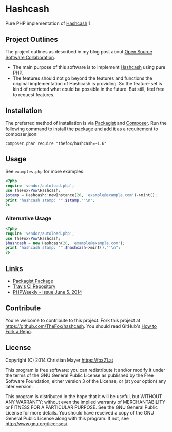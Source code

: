 # Hashcash

Pure PHP implementation of [Hashcash](http://hashcash.org) 1.

## Project Outlines

The project outlines as described in my blog post about [Open Source Software Collaboration](https://blog.fox21.at/2019/02/21/open-source-software-collaboration.html).

- The main purpose of this software is to implement [Hashcash](http://hashcash.org) using pure PHP.
- The features should not go beyond the features and functions  the original implementation of Hashcash is providing. So the feature-set is kind of restricted what could be possible in the future. But still, feel free to request features.

## Installation

The preferred method of installation is via [Packagist](https://packagist.org/packages/thefox/hashcash) and [Composer](https://getcomposer.org/). Run the following command to install the package and add it as a requirement to composer.json:

	composer.phar require "thefox/hashcash=~1.6"

## Usage

See `examples.php` for more examples.

```php
<?php
require 'vendor/autoload.php';
use TheFox\Pow\Hashcash;
$stamp = Hashcash::newInstance(20, 'example@example.com')->mint();
print "hashcash stamp: '".$stamp."'\n";
?>
```

### Alternative Usage

```php
<?php
require 'vendor/autoload.php';
use TheFox\Pow\Hashcash;
$hashcash = new Hashcash(20, 'example@example.com');
print "hashcash stamp: '".$hashcash->mint()."'\n";
?>
```

## Links

- [Packagist Package](https://packagist.org/packages/thefox/hashcash)
- [Travis CI Repository](https://travis-ci.org/TheFox/hashcash)
- [PHPWeekly - Issue June 5, 2014](http://phpweekly.com/archive/2014-06-05.html)

## Contribute

You're welcome to contribute to this project. Fork this project at <https://github.com/TheFox/hashcash>. You should read GitHub's [How to Fork a Repo](https://help.github.com/articles/fork-a-repo).

## License

Copyright (C) 2014 Christian Mayer <https://fox21.at>

This program is free software: you can redistribute it and/or modify it under the terms of the GNU General Public License as published by the Free Software Foundation, either version 3 of the License, or (at your option) any later version.

This program is distributed in the hope that it will be useful, but WITHOUT ANY WARRANTY; without even the implied warranty of MERCHANTABILITY or FITNESS FOR A PARTICULAR PURPOSE. See the GNU General Public License for more details. You should have received a copy of the GNU General Public License along with this program. If not, see <http://www.gnu.org/licenses/>.
